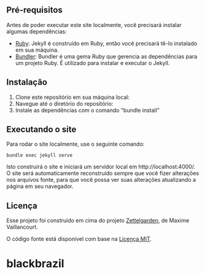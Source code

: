 ## Pré-requisitos

Antes de poder executar este site localmente, você precisará instalar algumas dependências:

- [Ruby](https://www.ruby-lang.org/en/downloads/): Jekyll é construído em Ruby, então você precisará tê-lo instalado em sua máquina.
- [Bundler](https://bundler.io/): Bundler é uma gema Ruby que gerencia as dependências para um projeto Ruby. É utilizado para instalar e executar o Jekyll.

## Instalação

1. Clone este repositório em sua máquina local:
2. Navegue até o diretório do repositório:
3. Instale as dependências com o comando "bundle install"

## Executando o site

Para rodar o site localmente, use o seguinte comando:

``` bundle exec jekyll serve ```

Isto construirá o site e iniciará um servidor local em http://localhost:4000/. O site será automaticamente reconstruído sempre que você fizer alterações nos arquivos fonte, para que você possa ver suas alterações atualizando a página em seu navegador.

## Licença

Esse projeto foi construído em cima do projeto [Zettelgarden](https://github.com/maximevaillancourt/digital-garden-jekyll-template/commits?author=maximevaillancourt), de Maxime Vaillancourt.

O código fonte está disponível com base na [Licença MIT](LICENSE.md).
# blackbrazil
